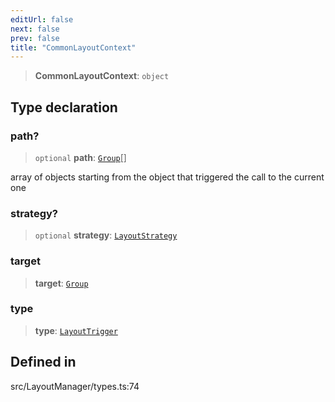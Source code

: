 ```yaml
---
editUrl: false
next: false
prev: false
title: "CommonLayoutContext"
---
```


> **CommonLayoutContext**: `object`

## Type declaration

### path?

> `optional` **path**: [`Group`](/api/classes/group/)[]

array of objects starting from the object that triggered the call to the current one

### strategy?

> `optional` **strategy**: [`LayoutStrategy`](/api/classes/layoutstrategy/)

### target

> **target**: [`Group`](/api/classes/group/)

### type

> **type**: [`LayoutTrigger`](/api/type-aliases/layouttrigger/)

## Defined in

src/LayoutManager/types.ts:74
